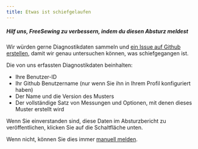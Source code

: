 ```yaml
---
title: Etwas ist schiefgelaufen
---
```


##### Hilf uns, FreeSewing zu verbessern, indem du diesen Absturz meldest

Wir würden gerne Diagnostikdaten sammeln und [ein Issue auf Github erstellen](https://github.com/freesewing/freesewing/issues/new), damit wir genau untersuchen können, was schiefgegangen ist.

Die von uns erfassten Diagnostikdaten beinhalten:

 - Ihre Benutzer-ID
 - Ihr Github Benutzername (nur wenn Sie ihn in Ihrem Profil konfiguriert haben)
 - Der Name und die Version des Musters
 - Der vollständige Satz von Messungen und Optionen, mit denen dieses Muster erstellt wird

Wenn Sie einverstanden sind, diese Daten im Absturzbericht zu veröffentlichen, klicken Sie auf die Schaltfläche unten.

Wenn nicht, können Sie dies immer [manuell melden](https://github.com/freesewing/freesewing/issues/new).
